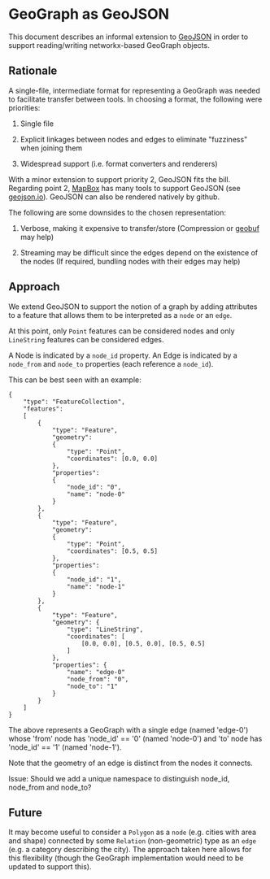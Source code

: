 # GeoGraph as GeoJSON

This document describes an informal extension to [GeoJSON](http://geojson.org/geojson-spec.html) 
in order to support reading/writing networkx-based GeoGraph objects.

## Rationale

A single-file, intermediate format for representing a GeoGraph was needed to 
facilitate transfer between tools.  In choosing a format, the following were priorities:

1.  Single file

2.  Explicit linkages between nodes and edges to eliminate "fuzziness" when joining them

3.  Widespread support (i.e. format converters and renderers)

With a minor extension to support priority 2, GeoJSON fits the bill.  Regarding point 2, [MapBox](https://github.com/mapbox) has many tools to support GeoJSON (see [geojson.io](http://geojson.io)).  GeoJSON can also be rendered natively by github.  

The following are some downsides to the chosen representation:

1.  Verbose, making it expensive to transfer/store (Compression or [geobuf](https://github.com/mapbox/geobuf) may help)

2.  Streaming may be difficult since the edges depend on the existence of
    the nodes (If required, bundling nodes with their edges may help)

## Approach

We extend GeoJSON to support the notion of a graph by adding attributes to
a feature that allows them to be interpreted as a `node` or an `edge`.  

At this point, only `Point` features can be considered nodes and only 
`LineString` features can be considered edges.  

A Node is indicated by a `node_id` property.
An Edge is indicated by a `node_from` and `node_to` properties 
(each reference a `node_id`).  

This can be best seen with an example:

```
{ 
    "type": "FeatureCollection",
    "features": 
    [
        { 
            "type": "Feature",
            "geometry": 
            {
                "type": "Point", 
                "coordinates": [0.0, 0.0]
            },
            "properties": 
            {
                "node_id": "0",
                "name": "node-0"
            }
        },
        { 
            "type": "Feature",
            "geometry": 
            {
                "type": "Point", 
                "coordinates": [0.5, 0.5]
            },
            "properties": 
            {
                "node_id": "1",
                "name": "node-1"
            }
        },
        { 
            "type": "Feature",
            "geometry": {
                "type": "LineString",
                "coordinates": [
                    [0.0, 0.0], [0.5, 0.0], [0.5, 0.5]
                ]
            },
            "properties": {
                "name": "edge-0"
                "node_from": "0",
                "node_to": "1"
            }
        }
    ]
}

```

The above represents a GeoGraph with a single edge (named 'edge-0') whose
'from' node has 'node_id' == '0' (named 'node-0') and 'to' node has 
'node_id' == '1' (named 'node-1'). 

Note that the geometry of an edge is distinct from the nodes it connects.  

Issue:  Should we add a unique namespace to distinguish 
node_id, node_from and node_to? 

## Future

It may become useful to consider a `Polygon` as a `node` (e.g. cities with 
area and shape) connected by some `Relation` (non-geometric) type as an `edge`
(e.g. a category describing the city).  The approach taken here allows for 
this flexibility (though the GeoGraph implementation would need to be updated
to support this). 
